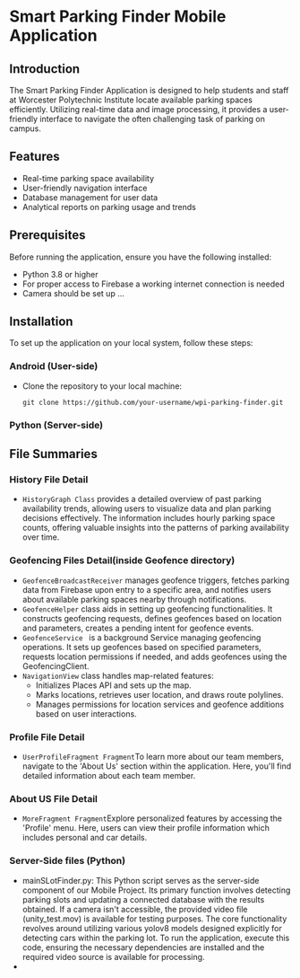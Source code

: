# Smart Parking Finder Mobile Application

## Introduction

The Smart Parking Finder Application is designed to help students and staff at Worcester Polytechnic Institute locate available parking spaces efficiently. Utilizing real-time data and image processing, it provides a user-friendly interface to navigate the often challenging task of parking on campus.


## Features

- Real-time parking space availability
- User-friendly navigation interface
- Database management for user data
- Analytical reports on parking usage and trends

## Prerequisites

Before running the application, ensure you have the following installed:
- Python 3.8 or higher
- For proper access to Firebase a working internet connection is needed
- Camera should be set up ... 


## Installation

To set up the application on your local system, follow these steps:
### Android (User-side)
+ Clone the repository to your local machine:
    
      git clone https://github.com/your-username/wpi-parking-finder.git
### Python (Server-side)

## File Summaries

### History File Detail
- `HistoryGraph Class`  provides a detailed overview of past parking availability trends, allowing users to visualize data and plan parking decisions effectively. The information includes hourly parking space counts, offering valuable insights into the patterns of parking availability over time.

### Geofencing Files Detail(inside Geofence directory)
- `GeofenceBroadcastReceiver` manages geofence triggers, fetches parking data from Firebase upon entry to a specific area, and notifies users about available parking spaces nearby through notifications.
- `GeofenceHelper` class aids in setting up geofencing functionalities. It constructs geofencing requests, defines geofences based on location and parameters, creates a pending intent for geofence events.
- `GeofenceService ` is a background Service managing geofencing operations. It sets up geofences based on specified parameters, requests location permissions if needed, and adds geofences using the GeofencingClient.
- `NavigationView` class handles map-related features:
  + Initializes Places API and sets up the map.
  + Marks locations, retrieves user location, and draws route polylines.
  + Manages permissions for location services and geofence additions based on user interactions.
### Profile File Detail
- `UserProfileFragment Fragment`To learn more about our team members, navigate to the 'About Us' section within the application. Here, you'll find detailed information about each team member.
### About US File Detail
- `MoreFragment Fragment`Explore personalized features by accessing the 'Profile' menu. Here, users can view their profile information which includes personal and car details.

### Server-Side files (Python)
- mainSLotFinder.py: This Python script serves as the server-side component of our Mobile Project. Its primary function involves detecting parking slots and updating a connected database with the results obtained. If a camera isn't accessible, the provided video file (unity_test.mov) is available for testing purposes. The core functionality revolves around utilizing various yolov8 models designed explicitly for detecting cars within the parking lot. To run the application, execute this code, ensuring the necessary dependencies are installed and the required video source is available for processing.
- 
